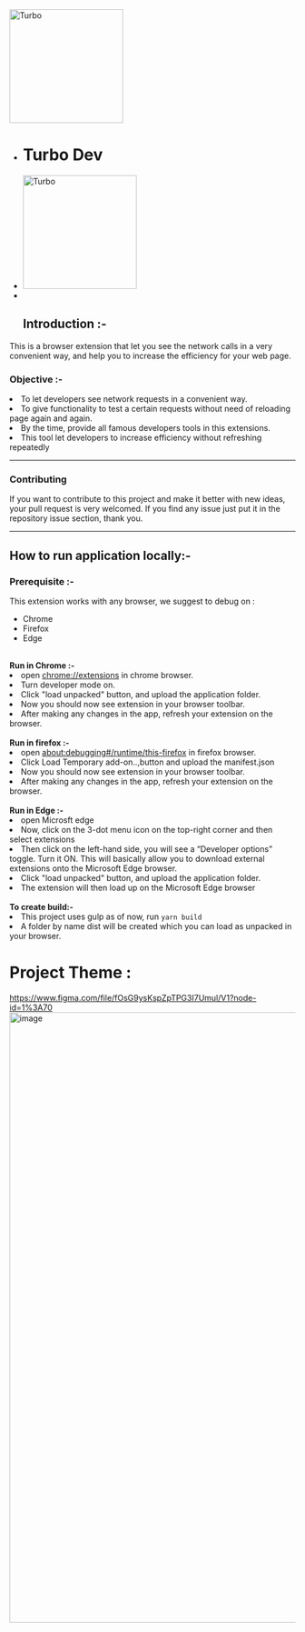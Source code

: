 <img src="https://i.imgur.com/gcglveQ.png" alt="Turbo" width="200" />
<ul>
<li><h1>Turbo Dev</h1></li>
<li><img src="https://i.imgur.com/gcglveQ.png" alt="Turbo" width="200" /></li>
<li></li><h2>Introduction :-</h2></li>
</ul>

<p> This is a browser extension that let you see the network calls in a very convenient way, and help you to increase the efficiency for your web page.</p>

<h3>Objective :-</h3>
<li>
   To let developers see network requests in a convenient way.
</li>

<li>
   To give functionality to test a certain requests without need of reloading page again and again.
</li>

<li>By the time, provide all famous developers tools in this extensions.</li>
<li>
   This tool let developers to increase efficiency without refreshing repeatedly
</li>
<hr>

### Contributing
If you want to contribute to this project and make it better with new ideas, your pull request is very welcomed.
If you find any issue just put it in the repository issue section, thank you.

<hr>

<h2>How to run application locally:-</h2>

<h3>Prerequisite :-</h3>
This extension works with any browser, we suggest to debug on :
<ul>
<li>Chrome</li>
<li>Firefox</li>
<li>Edge</li>
</ul>
<br/>
<b>Run in Chrome :-</b>
<li>open <a href="chrome://extensions">chrome://extensions</a> in chrome browser.</li>
<li>Turn developer mode on. </li>
<li>Click "load unpacked" button, and upload the application folder.</li>
<li>Now you should now see extension in your browser toolbar.</li>
<li>After making any changes in the app, refresh your extension on the browser. </li>

<br/>
<b>Run in firefox :-</b>

<li>open <a href="about:debugging#/runtime/this-firefox">about:debugging#/runtime/this-firefox</a> in firefox browser.</li>
<li>Click Load Temporary add-on..,button and  upload the manifest.json</li>
<li>Now you should now see extension in your browser toolbar.</li>
<li>After making any changes in the app, refresh your extension on the browser. </li>
<br/>
<b>Run in Edge :-</b>

<li>open Microsft edge</li>
<li>Now, click on the 3-dot menu icon on the top-right corner and then select extensions</li>
<li>Then click on the left-hand side, you will see a “Developer options” toggle. Turn it ON. This will basically allow you to download external extensions     onto the Microsoft Edge browser.</li>
<li>Click "load unpacked" button, and upload the application folder.</li>
<li>The extension will then load up on the Microsoft Edge browser</li>
<br/>
<b>To create build:-</b>

<li>This project uses gulp as of now, run <code>yarn build</code></li>
<li>A folder by name dist will be created which you can load as unpacked in your browser.</li>

# Project Theme : 
https://www.figma.com/file/fOsG9ysKspZpTPG3I7Umul/V1?node-id=1%3A70
<img width="1074" alt="image" src="https://user-images.githubusercontent.com/26194323/196919308-23ea8b0c-d16b-465c-9ef8-eb2a49d1c14f.png">

